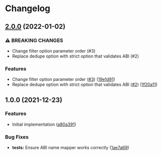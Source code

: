 # Changelog

## [2.0.0](https://www.github.com/projectsophon/hardhat-diamond-abi/compare/v1.0.0...v2.0.0) (2022-01-02)


### ⚠ BREAKING CHANGES

* Change filter option parameter order (#3)
* Replace dedupe option with strict option that validates ABI (#2)

### Features

* Change filter option parameter order ([#3](https://www.github.com/projectsophon/hardhat-diamond-abi/issues/3)) ([19e1d91](https://www.github.com/projectsophon/hardhat-diamond-abi/commit/19e1d91f21d8273162dd1aaf1a064ee5647bfbdb))
* Replace dedupe option with strict option that validates ABI ([#2](https://www.github.com/projectsophon/hardhat-diamond-abi/issues/2)) ([1f20a11](https://www.github.com/projectsophon/hardhat-diamond-abi/commit/1f20a11f549fadb50997c2f4d8a98cfb8cae3673))

## 1.0.0 (2021-12-23)

### Features

- Initial implementation ([a80a391](https://www.github.com/projectsophon/hardhat-diamond-abi/commit/a80a391143fb26e70ed80cb2d173267f91da5e9f))

### Bug Fixes

- **tests:** Ensure ABI name mapper works correctly ([1ae7a69](https://www.github.com/projectsophon/hardhat-diamond-abi/commit/1ae7a69f9f10053d6f5bf7409be4771958bd7e91))

